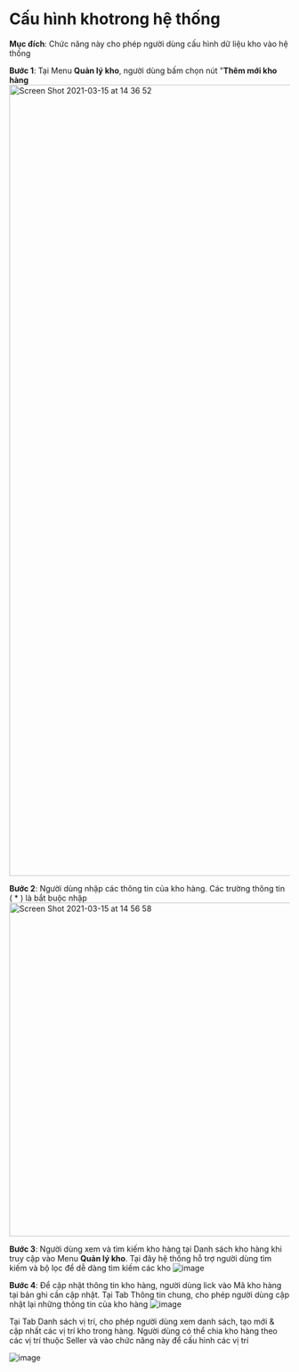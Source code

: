 # Cấu hình khotrong hệ thống

**Mục đích**: Chức năng này cho phép người dùng cấu hình dữ liệu kho vào hệ thống

**Bước 1**: Tại Menu **Quản lý kho**, người dùng bấm chọn nút "**Thêm mới kho hàng**
<img width="1420" alt="Screen Shot 2021-03-15 at 14 36 52" src="https://user-images.githubusercontent.com/73808891/111121032-ba308100-859e-11eb-9498-9d830af04cc2.png">

**Bước 2**: Người dùng nhập các thông tin của kho hàng. Các trường thông tin ( * ) là bắt buộc nhập
<img width="599" alt="Screen Shot 2021-03-15 at 14 56 58" src="https://user-images.githubusercontent.com/73808891/111121062-c583ac80-859e-11eb-9097-275c9fbe733c.png">

**Bước 3**: Người dùng xem và tìm kiếm kho hàng tại Danh sách kho hàng khi truy cập vào Menu **Quản lý kho**. Tại đây hệ thống hỗ trợ người dùng tìm kiếm và bộ lọc để dễ dàng tìm kiếm các kho 
![image](https://user-images.githubusercontent.com/73808891/111123304-be11d280-85a1-11eb-98d0-b21b184ac3bd.png)

**Bước 4**: Để cập nhật thông tin kho hàng, người dùng lick vào Mã kho hàng tại bản ghi cần cập nhật.
Tại Tab Thông tin chung, cho phép người dùng cập nhật lại những thông tin của kho hàng
![image](https://user-images.githubusercontent.com/73808891/111123545-0a5d1280-85a2-11eb-871d-f41dc9bea4db.png)


Tại Tab Danh sách vị trí, cho phép người dùng xem danh sách, tạo mới & cập nhất các vị trí kho trong hàng. Người dùng có thể chia kho hàng theo các vị trí thuộc  Seller và vào chức năng này để cấu hình các vị trí

![image](https://user-images.githubusercontent.com/73808891/111123657-35476680-85a2-11eb-9832-ac4ae93924c4.png)

